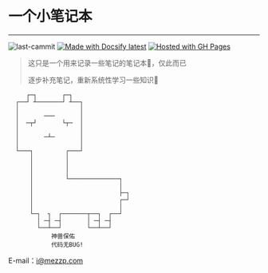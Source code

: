 # 一个小笔记本

---

![last-cammit](https://badgen.net/github/last-commit/izzp/notes?icon=github)   [![Made with Docsify latest](https://badgen.net/npm/v/docsify?color=green&label=docsify)](https://docsify.js.org/ "Go to Docsify homepage")    [![Hosted with GH Pages](https://img.shields.io/badge/Hosted_with-GitHub_Pages-3271a8?logo=github&logoColor=white&color=green)](https://pages.github.com/ "Go to GitHub Pages docs") 

> 这只是一个用来记录一些笔记的笔记本:book:，仅此而已  
>
> 逐步补充笔记，重新系统性学习一些知识:tada:


         ┌─┐       ┌─┐   
      ┌──┘ ┴───────┘ ┴──┐   
      │                 │   
      │       ───       │   
      │  ─┬┘       └┬─  │   
      │                 │   
      │       ─┴─       │   
      │                 │   
      └───┐         ┌───┘   
          │         │   
          │         │   
          │         │   
          │         └──────────────┐   
          │                        │   
          │                        ├─┐   
          │                        ┌─┘       
          │                        │   
          └─┐  ┐  ┌───────┬──┐  ┌──┘            
            │ ─┤ ─┤       │ ─┤ ─┤            
            └──┴──┘       └──┴──┘    
                神兽保佑    
                代码无BUG!  
E-mail：i@mezzp.com 

